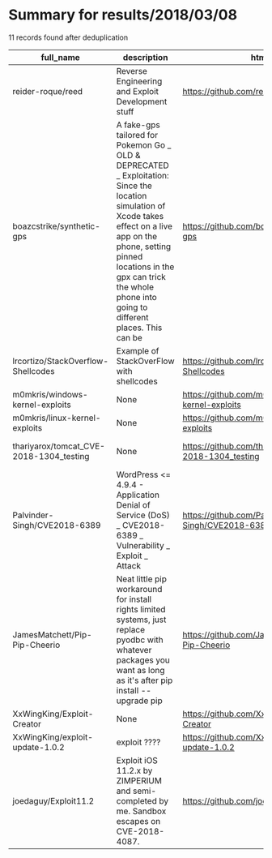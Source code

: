 
# Summary for results/2018/03/08
    
11 records found after deduplication

| full_name | description | html_url | matched_list | matched_count | pushed_at | size | stargazers_count | language | forks_count | vul_ids |
|-----------------------------------------|-----------------------------------------------------------------------------------------------------------------------------------------------------------------------------------------------------------------------------------------------------------------|------------------------------------------------------------|----------------------|-----------------|---------------------------|--------|--------------------|-------------|---------------|-------------------|
| reider-roque/reed | Reverse Engineering and Exploit Development stuff | https://github.com/reider-roque/reed | ['exploit'] | 1 | 2018-03-08 15:11:25+00:00 | 103 | 29 | Assembly | 12 | [] |
| boazcstrike/synthetic-gps | A fake-gps tailored for Pokemon Go _ OLD & DEPRECATED _ Exploitation: Since the location simulation of Xcode takes effect on a live app on the phone, setting pinned locations in the gpx can trick the whole phone into going to different places. This can be | https://github.com/boazcstrike/synthetic-gps | ['exploit'] | 1 | 2018-03-08 07:45:43+00:00 | 22 | 0 | | 0 | [] |
| lrcortizo/StackOverflow-Shellcodes | Example of StackOverFlow with shellcodes | https://github.com/lrcortizo/StackOverflow-Shellcodes | ['shellcode'] | 1 | 2018-03-08 17:23:01+00:00 | 21 | 0 | Shell | 0 | [] |
| m0mkris/windows-kernel-exploits | None | https://github.com/m0mkris/windows-kernel-exploits | ['exploit'] | 1 | 2018-03-08 08:50:35+00:00 | 153452 | 1 | C | 1 | [] |
| m0mkris/linux-kernel-exploits | None | https://github.com/m0mkris/linux-kernel-exploits | ['exploit'] | 1 | 2018-03-08 08:58:40+00:00 | 8943 | 1 | C | 1 | [] |
| thariyarox/tomcat_CVE-2018-1304_testing | None | https://github.com/thariyarox/tomcat_CVE-2018-1304_testing | ['cve-2'] | 1 | 2018-03-08 10:30:50+00:00 | 6 | 0 | Java | 0 | ['CVE-2018-1304'] |
| Palvinder-Singh/CVE2018-6389 | WordPress <= 4.9.4 - Application Denial of Service (DoS) _ CVE2018-6389 _ Vulnerability _ Exploit _ Attack | https://github.com/Palvinder-Singh/CVE2018-6389 | ['cve-2', 'exploit'] | 2 | 2018-03-08 10:48:26+00:00 | 12 | 0 | Python | 0 | [] |
| JamesMatchett/Pip-Pip-Cheerio | Neat little pip workaround for install rights limited systems, just replace pyodbc with whatever packages you want as long as it's after pip install --upgrade pip | https://github.com/JamesMatchett/Pip-Pip-Cheerio | ['exploit'] | 1 | 2018-03-08 15:31:26+00:00 | 4 | 0 | Batchfile | 0 | [] |
| XxWingKing/Exploit-Creator | None | https://github.com/XxWingKing/Exploit-Creator | ['exploit'] | 1 | 2018-03-08 14:48:28+00:00 | 0 | 0 | | 0 | [] |
| XxWingKing/exploit-update-1.0.2 | exploit ???? | https://github.com/XxWingKing/exploit-update-1.0.2 | ['exploit'] | 1 | 2018-03-08 14:59:01+00:00 | 0 | 0 | | 0 | [] |
| joedaguy/Exploit11.2 | Exploit iOS 11.2.x by ZIMPERIUM and semi-completed by me. Sandbox escapes on CVE-2018-4087. | https://github.com/joedaguy/Exploit11.2 | ['cve-2', 'exploit'] | 2 | 2018-03-08 15:41:18+00:00 | 655 | 1 | Objective-C | 28 | ['CVE-2018-4087'] |

